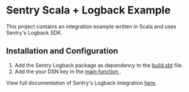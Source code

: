 # Sentry Scala + Logback Example

This project contains an integration example written in Scala and uses Sentry's Logback SDK.

## Installation and Configuration
1. Add the Sentry Logback package as dependency to the [build.sbt](https://github.com/getsentry/examples/blob/scala-logback/java/scala-logback/build.sbt#L8) file.
2. Add the your DSN key in the [main function ](https://github.com/getsentry/examples/blob/scala-logback/java/scala-logback/src/main/scala/HelloWorld.scala#L5).

View full documentation of Sentry's Logback integration [here](https://docs.sentry.io/clients/java/modules/logback/#installation). 

